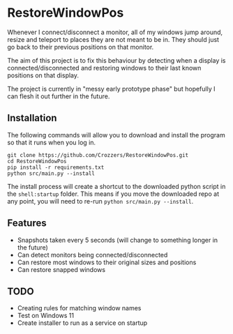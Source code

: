 # RestoreWindowPos

Whenever I connect/disconnect a monitor, all of my windows jump around, resize and teleport to places they are not meant to be in.
They should just go back to their previous positions on that monitor.

The aim of this project is to fix this behaviour by detecting when a display is connected/disconnected and restoring
windows to their last known positions on that display.

The project is currently in "messy early prototype phase" but hopefully I can flesh it out further in the future.

## Installation

The following commands will allow you to download and install the program so that it runs when you log in.

```
git clone https://github.com/Crozzers/RestoreWindowPos.git
cd RestoreWindowPos
pip install -r requirements.txt
python src/main.py --install
```

The install process will create a shortcut to the downloaded python script in the `shell:startup` folder.
This means if you move the downloaded repo at any point, you will need to re-run `python src/main.py --install`.

## Features

* Snapshots taken every 5 seconds (will change to something longer in the future)
* Can detect monitors being connected/disconnected
* Can restore most windows to their original sizes and positions
* Can restore snapped windows

## TODO

* Creating rules for matching window names
* Test on Windows 11
* Create installer to run as a service on startup
